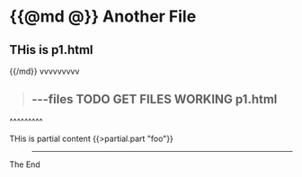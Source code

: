 {{@md @}}
Another File
======

THis is p1.html
---------
{{/md}}
vvvvvvvvv
>---files TODO GET FILES WORKING
p1.html
>---
^^^^^^^^^

THis is partial content 
{{>partial.part "foo"}}
>---
The End
